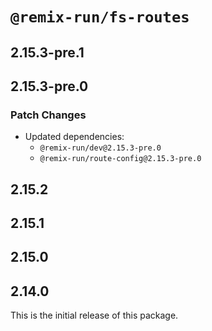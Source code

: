 # `@remix-run/fs-routes`

## 2.15.3-pre.1

## 2.15.3-pre.0

### Patch Changes

- Updated dependencies:
  - `@remix-run/dev@2.15.3-pre.0`
  - `@remix-run/route-config@2.15.3-pre.0`

## 2.15.2

## 2.15.1

## 2.15.0

## 2.14.0

This is the initial release of this package.
